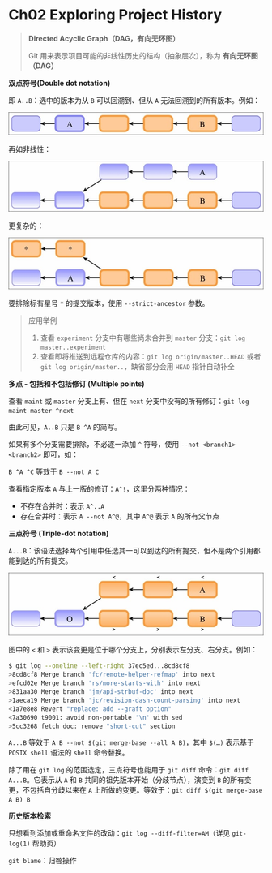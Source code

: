 # Ch02 Exploring Project History



> **Directed Acyclic Graph（DAG，有向无环图）**
>
> Git 用来表示项目可能的非线性历史的结构（抽象层次），称为 **有向无环图（DAG）**



**双点符号(Double dot notation)**

即 `A..B`：选中的版本为从 `B` 可以回溯到、但从 `A` 无法回溯到的所有版本。例如：

![A..B scenario 1](assets/2-1.jpg)

再如非线性：

![non-linear history 1](assets/2-2.jpg)

更复杂的：

![non-linear history 2](assets/2-3.jpg)

要排除标有星号 `*` 的提交版本，使用 `--strict-ancestor` 参数。

> 应用举例
>
> 1. 查看 `experiment` 分支中有哪些尚未合并到 `master` 分支：`git log master..experiment`
> 2. 查看即将推送到远程仓库的内容：`git log origin/master..HEAD` 或者 `git log origin/master..`，缺省部分会用 `HEAD` 指针自动补全



**多点 - 包括和不包括修订 (Multiple points)**

查看 `maint` 或 `master` 分支上有、但在 `next` 分支中没有的所有修订：`git log maint master ^next`

由此可见，`A..B` 只是 `B ^A` 的简写。

如果有多个分支需要排除，不必逐一添加 `^` 符号，使用 `--not <branch1> <branch2>` 即可，如：

`B ^A ^C` 等效于 `B --not A C`

查看指定版本 `A` 与上一版的修订：`A^!`，这里分两种情况：

- 不存在合并时：表示 `A^..A`
- 存在合并时：表示 `A --not A^@`，其中 `A^@` 表示 `A` 的所有父节点



**三点符号 (Triple-dot notation)**

`A...B`：该语法选择两个引用中任选其一可以到达的所有提交，但不是两个引用都能到达的所有提交。

![Triple-dot demo](assets/2-4.jpg)

图中的 `<` 和 `>` 表示该变更是位于哪个分支上，分别表示左分支、右分支。例如：

```bash
$ git log --oneline --left-right 37ec5ed...8cd8cf8
>8cd8cf8 Merge branch 'fc/remote-helper-refmap' into next
>efcd02e Merge branch 'rs/more-starts-with' into next
>831aa30 Merge branch 'jm/api-strbuf-doc' into next
>1aeca19 Merge branch 'jc/revision-dash-count-parsing' into next
<1a7e8e8 Revert "replace: add --graft option"
<7a30690 t9001: avoid non-portable '\n' with sed
>5cc3268 fetch doc: remove "short-cut" section
```

`A...B` 等效于 `A B --not $(git merge-base --all A B)`，其中 `$(…)` 表示基于 `POSIX shell` 语法的 `shell` 命令替换。

除了用在 `git log` 的范围选定，三点符号也能用于 `git diff` 命令：`git diff A...B`。它表示从 `A` 和 `B` 共同的祖先版本开始（分歧节点），演变到 `B` 的所有变更，不包括自分歧以来在 `A` 上所做的变更。等效于：`git diff $(git merge-base A B) B`



**历史版本检索**

只想看到添加或重命名文件的改动：`git log --diff-filter=AM`（详见 `git-log(1)` 帮助页）



`git blame`：归咎操作
